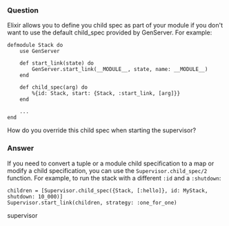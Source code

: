 ### Question

Elixir allows you to define you child spec  as part of your module if
you don't want to use the default child_spec provided by GenServer. For example:

```
defmodule Stack do
    use GenServer
    
    def start_link(state) do
        GenServer.start_link(__MODULE__, state, name: __MODULE__)
    end
    
    def child_spec(arg) do
        %{id: Stack, start: {Stack, :start_link, [arg]}}
    end

    ... 
end
```

How do you override this child spec when starting the supervisor?


### Answer
If you need to convert a tuple or a module child specification to a map
or modify a child specification, you can use the `Supervisor.child_spec/2` function.
For example, to run the stack with a different `:id` and a `:shutdown`:

```
children = [Supervisor.child_spec({Stack, [:hello]}, id: MyStack, shutdown: 10_000)]
Supervisor.start_link(children, strategy: :one_for_one)
```


supervisor